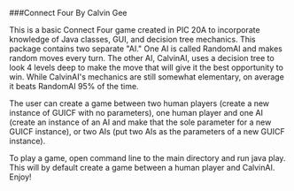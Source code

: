 ###Connect Four
By Calvin Gee


This is a basic Connect Four game created in PIC 20A to incorporate knowledge of Java classes, GUI, and decision tree mechanics.
This package contains two separate "AI." One AI is called RandomAI and makes random moves every turn. The other AI, CalvinAI,
uses a decision tree to look 4 levels deep to make the move that will give it the best opportunity to win. While CalvinAI's mechanics
are still somewhat elementary, on average it beats RandomAI 95% of the time.

The user can create a game between two human players (create a new instance of GUICF with no parameters), one human player and one AI
(create an instance of an AI and make that the sole parameter for a new GUICF instance), or two AIs (put two AIs as the parameters of a new GUICF instance).

To play a game, open command line to the main directory and run java play. This will by default create a game between a human player and CalvinAI. Enjoy! 
